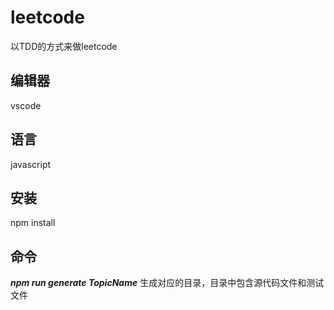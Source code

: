 # leetcode
以TDD的方式来做leetcode

## 编辑器
vscode

## 语言
javascript

## 安装
npm install

## 命令
***npm run generate TopicName***   生成对应的目录，目录中包含源代码文件和测试文件
